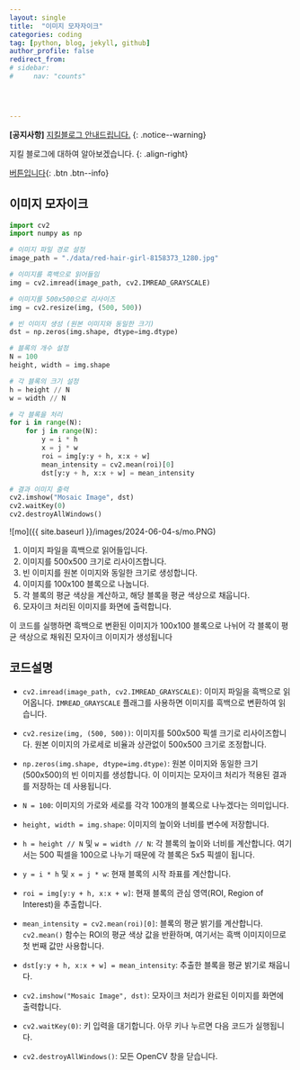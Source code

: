```yaml
---
layout: single
title:  "이미지 모자자이크"
categories: coding
tag: [python, blog, jekyll, github]
author_profile: false
redirect_from:
# sidebar:
#     nav: "counts" 




---
```


**[공지사항]** [지킬블로그 안내드립니다.](https://mmistakes.github.io/minimal-mistakes/docs/quick-start-guide/)
{: .notice--warning}

지킬 블로그에 대하여 알아보겠습니다. 
{: .align-right}   
<!-- 오른쪽정렬 -->
[버튼입니다](https://google.com){: .btn .btn--info}

## 이미지 모자이크 

```python
import cv2
import numpy as np

# 이미지 파일 경로 설정
image_path = "./data/red-hair-girl-8158373_1280.jpg"

# 이미지를 흑백으로 읽어들임
img = cv2.imread(image_path, cv2.IMREAD_GRAYSCALE)

# 이미지를 500x500으로 리사이즈
img = cv2.resize(img, (500, 500))

# 빈 이미지 생성 (원본 이미지와 동일한 크기)
dst = np.zeros(img.shape, dtype=img.dtype)

# 블록의 개수 설정
N = 100
height, width = img.shape

# 각 블록의 크기 설정
h = height // N
w = width // N

# 각 블록을 처리
for i in range(N):
    for j in range(N):
        y = i * h
        x = j * w
        roi = img[y:y + h, x:x + w]
        mean_intensity = cv2.mean(roi)[0]
        dst[y:y + h, x:x + w] = mean_intensity

# 결과 이미지 출력
cv2.imshow("Mosaic Image", dst)
cv2.waitKey(0)
cv2.destroyAllWindows()

```

![mo]({{ site.baseurl }}/images/2024-06-04-s/mo.PNG)



1. 이미지 파일을 흑백으로 읽어들입니다.
2. 이미지를 500x500 크기로 리사이즈합니다.
3. 빈 이미지를 원본 이미지와 동일한 크기로 생성합니다.
4. 이미지를 100x100 블록으로 나눕니다.
5. 각 블록의 평균 색상을 계산하고, 해당 블록을 평균 색상으로 채웁니다.
6. 모자이크 처리된 이미지를 화면에 출력합니다.

이 코드를 실행하면 흑백으로 변환된 이미지가 100x100 블록으로 나뉘어 각 블록이 평균 색상으로 채워진 모자이크 이미지가 생성됩니다



## 코드설명

- `cv2.imread(image_path, cv2.IMREAD_GRAYSCALE)`: 이미지 파일을 흑백으로 읽어옵니다. `IMREAD_GRAYSCALE` 플래그를 사용하면 이미지를 흑백으로 변환하여 읽습니다.

- `cv2.resize(img, (500, 500))`: 이미지를 500x500 픽셀 크기로 리사이즈합니다. 원본 이미지의 가로세로 비율과 상관없이 500x500 크기로 조정합니다.

- `np.zeros(img.shape, dtype=img.dtype)`: 원본 이미지와 동일한 크기(500x500)의 빈 이미지를 생성합니다. 이 이미지는 모자이크 처리가 적용된 결과를 저장하는 데 사용됩니다.

- `N = 100`: 이미지의 가로와 세로를 각각 100개의 블록으로 나누겠다는 의미입니다.
- `height, width = img.shape`: 이미지의 높이와 너비를 변수에 저장합니다.

- `h = height // N` 및 `w = width // N`: 각 블록의 높이와 너비를 계산합니다. 여기서는 500 픽셀을 100으로 나누기 때문에 각 블록은 5x5 픽셀이 됩니다.

- `y = i * h` 및 `x = j * w`: 현재 블록의 시작 좌표를 계산합니다.
- `roi = img[y:y + h, x:x + w]`: 현재 블록의 관심 영역(ROI, Region of Interest)을 추출합니다.
- `mean_intensity = cv2.mean(roi)[0]`: 블록의 평균 밝기를 계산합니다. `cv2.mean()` 함수는 ROI의 평균 색상 값을 반환하며, 여기서는 흑백 이미지이므로 첫 번째 값만 사용합니다.
- `dst[y:y + h, x:x + w] = mean_intensity`: 추출한 블록을 평균 밝기로 채웁니다.

- `cv2.imshow("Mosaic Image", dst)`: 모자이크 처리가 완료된 이미지를 화면에 출력합니다.
- `cv2.waitKey(0)`: 키 입력을 대기합니다. 아무 키나 누르면 다음 코드가 실행됩니다.
- `cv2.destroyAllWindows()`: 모든 OpenCV 창을 닫습니다.